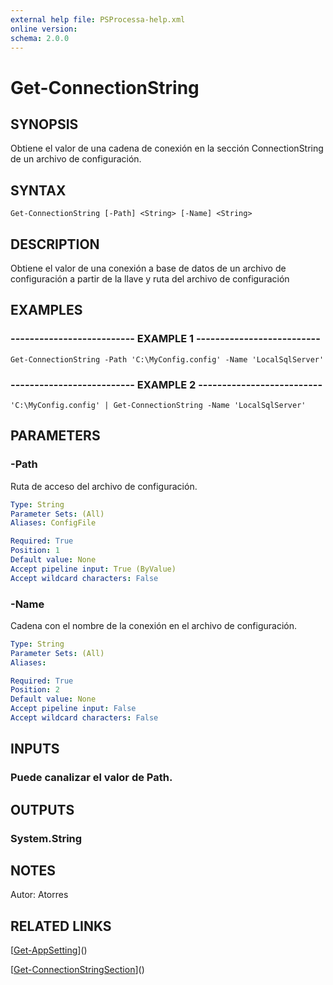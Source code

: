 ```yaml
---
external help file: PSProcessa-help.xml
online version: 
schema: 2.0.0
---
```


# Get-ConnectionString

## SYNOPSIS
Obtiene el valor de una cadena de conexión en la sección ConnectionString de un archivo de configuración.

## SYNTAX

```
Get-ConnectionString [-Path] <String> [-Name] <String>
```

## DESCRIPTION
Obtiene el valor de una conexión a base de datos de un archivo de configuración a partir de la llave y ruta del archivo de configuración

## EXAMPLES

### -------------------------- EXAMPLE 1 --------------------------
```
Get-ConnectionString -Path 'C:\MyConfig.config' -Name 'LocalSqlServer'
```

### -------------------------- EXAMPLE 2 --------------------------
```
'C:\MyConfig.config' | Get-ConnectionString -Name 'LocalSqlServer'
```

## PARAMETERS

### -Path
Ruta de acceso del archivo de configuración.

```yaml
Type: String
Parameter Sets: (All)
Aliases: ConfigFile

Required: True
Position: 1
Default value: None
Accept pipeline input: True (ByValue)
Accept wildcard characters: False
```

### -Name
Cadena con el nombre de la conexión en el archivo de configuración.

```yaml
Type: String
Parameter Sets: (All)
Aliases: 

Required: True
Position: 2
Default value: None
Accept pipeline input: False
Accept wildcard characters: False
```

## INPUTS

### Puede canalizar el valor de Path.

## OUTPUTS

### System.String

## NOTES
Autor: Atorres

## RELATED LINKS

[[Get-AppSetting](Get-AppSetting.md)]()

[[Get-ConnectionStringSection](Get-ConnectionStringSection.md)]()

